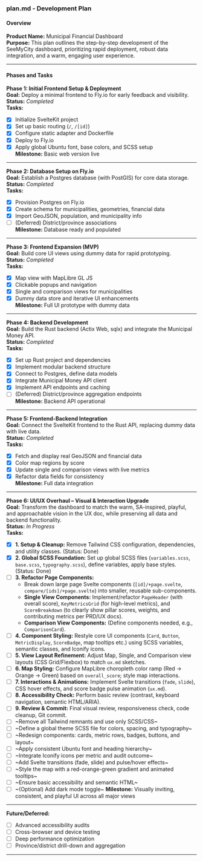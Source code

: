 ### plan.md - Development Plan

#### Overview
**Product Name:** Municipal Financial Dashboard  
**Purpose:** This plan outlines the step-by-step development of the SeeMyCity dashboard, prioritizing rapid deployment, robust data integration, and a warm, engaging user experience.

---

#### Phases and Tasks

**Phase 1: Initial Frontend Setup & Deployment**  
**Goal:** Deploy a minimal frontend to Fly.io for early feedback and visibility.  
**Status:** _Completed_  
**Tasks:**  
- [x] Initialize SvelteKit project  
- [x] Set up basic routing (`/`, `/[id]`)  
- [x] Configure static adapter and Dockerfile  
- [x] Deploy to Fly.io  
- [x] Apply global Ubuntu font, base colors, and SCSS setup  
**Milestone:** Basic web version live

---

**Phase 2: Database Setup on Fly.io**  
**Goal:** Establish a Postgres database (with PostGIS) for core data storage.  
**Status:** _Completed_  
**Tasks:**  
- [x] Provision Postgres on Fly.io  
- [x] Create schema for municipalities, geometries, financial data  
- [x] Import GeoJSON, population, and municipality info  
- [ ] (Deferred) District/province associations  
**Milestone:** Database ready and populated

---

**Phase 3: Frontend Expansion (MVP)**  
**Goal:** Build core UI views using dummy data for rapid prototyping.  
**Status:** _Completed_  
**Tasks:**  
- [x] Map view with MapLibre GL JS  
- [x] Clickable popups and navigation  
- [x] Single and comparison views for municipalities  
- [x] Dummy data store and iterative UI enhancements  
**Milestone:** Full UI prototype with dummy data

---

**Phase 4: Backend Development**  
**Goal:** Build the Rust backend (Actix Web, sqlx) and integrate the Municipal Money API.  
**Status:** _Completed_  
**Tasks:**  
- [x] Set up Rust project and dependencies  
- [x] Implement modular backend structure  
- [x] Connect to Postgres, define data models  
- [x] Integrate Municipal Money API client  
- [x] Implement API endpoints and caching  
- [ ] (Deferred) District/province aggregation endpoints  
**Milestone:** Backend API operational

---

**Phase 5: Frontend-Backend Integration**  
**Goal:** Connect the SvelteKit frontend to the Rust API, replacing dummy data with live data.  
**Status:** _Completed_  
**Tasks:**  
- [x] Fetch and display real GeoJSON and financial data  
- [x] Color map regions by score  
- [x] Update single and comparison views with live metrics  
- [x] Refactor data fields for consistency  
**Milestone:** Full data integration

---

**Phase 6: UI/UX Overhaul – Visual & Interaction Upgrade**  
**Goal:** Transform the dashboard to match the warm, SA-inspired, playful, and approachable vision in the UX doc, while preserving all data and backend functionality.  
**Status:** _In Progress_  
**Tasks:**  
- [x] **1. Setup & Cleanup:** Remove Tailwind CSS configuration, dependencies, and utility classes. (Status: Done)
- [x] **2. Global SCSS Foundation:** Set up global SCSS files (`variables.scss`, `base.scss`, `typography.scss`), define variables, apply base styles. (Status: Done)
- [ ] **3. Refactor Page Components:**
  - Break down large page Svelte components (`[id]/+page.svelte`, `compare/[ids]/+page.svelte`) into smaller, reusable sub-components.
  - **Single View Components:** Implement/refactor `PageHeader` (with overall score), `KeyMetricsGrid` (for high-level metrics), and `ScoreBreakdown` (to clearly show pillar scores, weights, and contributing metrics per PRD/UX docs).
  - **Comparison View Components:** (Define components needed, e.g., `ComparisonCard`).
- [ ] **4. Component Styling:** Restyle core UI components (`Card`, `Button`, `MetricDisplay`, `ScoreBadge`, map tooltips etc.) using SCSS variables, semantic classes, and Iconify icons.
- [ ] **5. View Layout Refinement:** Adjust Map, Single, and Comparison view layouts (CSS Grid/Flexbox) to match `ux.md` sketches.
- [ ] **6. Map Styling:** Configure MapLibre choropleth color ramp (Red -> Orange -> Green) based on `overall_score`; style map interactions.
- [ ] **7. Interactions & Animations:** Implement Svelte transitions (`fade`, `slide`), CSS hover effects, and score badge pulse animation (`ux.md`).
- [ ] **8. Accessibility Check:** Perform basic review (contrast, keyboard navigation, semantic HTML/ARIA).
- [ ] **9. Review & Commit:** Final visual review, responsiveness check, code cleanup, Git commit.
- [ ] ~Remove all Tailwind remnants and use only SCSS/CSS~ 
- [ ] ~Define a global theme SCSS file for colors, spacing, and typography~ 
- [ ] ~Redesign components: cards, metric rows, badges, buttons, and layout~ 
- [ ] ~Apply consistent Ubuntu font and heading hierarchy~ 
- [ ] ~Integrate Iconify icons per metric and audit outcome~ 
- [ ] ~Add Svelte transitions (fade, slide) and pulse/hover effects~ 
- [ ] ~Style the map with a red-orange-green gradient and animated tooltips~ 
- [ ] ~Ensure basic accessibility and semantic HTML~ 
- [ ] ~(Optional) Add dark mode toggle~ 
**Milestone:** Visually inviting, consistent, and playful UI across all major views

---

**Future/Deferred:**  
- [ ] Advanced accessibility audits  
- [ ] Cross-browser and device testing  
- [ ] Deep performance optimization  
- [ ] Province/district drill-down and aggregation

---